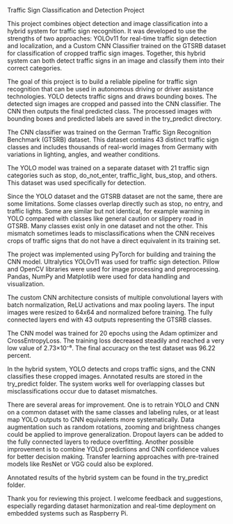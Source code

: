 Traffic Sign Classification and Detection Project

This project combines object detection and image classification into a hybrid system for traffic sign recognition. It was developed to use the strengths of two approaches: YOLOv11 for real-time traffic sign detection and localization, and a Custom CNN Classifier trained on the GTSRB dataset for classification of cropped traffic sign images. Together, this hybrid system can both detect traffic signs in an image and classify them into their correct categories.

The goal of this project is to build a reliable pipeline for traffic sign recognition that can be used in autonomous driving or driver assistance technologies. YOLO detects traffic signs and draws bounding boxes. The detected sign images are cropped and passed into the CNN classifier. The CNN then outputs the final predicted class. The processed images with bounding boxes and predicted labels are saved in the try_predict directory.

The CNN classifier was trained on the German Traffic Sign Recognition Benchmark (GTSRB) dataset. This dataset contains 43 distinct traffic sign classes and includes thousands of real-world images from Germany with variations in lighting, angles, and weather conditions.

The YOLO model was trained on a separate dataset with 21 traffic sign categories such as stop, do_not_enter, traffic_light, bus_stop, and others. This dataset was used specifically for detection.

Since the YOLO dataset and the GTSRB dataset are not the same, there are some limitations. Some classes overlap directly such as stop, no entry, and traffic lights. Some are similar but not identical, for example warning in YOLO compared with classes like general caution or slippery road in GTSRB. Many classes exist only in one dataset and not the other. This mismatch sometimes leads to misclassifications when the CNN receives crops of traffic signs that do not have a direct equivalent in its training set.

The project was implemented using PyTorch for building and training the CNN model. Ultralytics YOLOv11 was used for traffic sign detection. Pillow and OpenCV libraries were used for image processing and preprocessing. Pandas, NumPy and Matplotlib were used for data handling and visualization.

The custom CNN architecture consists of multiple convolutional layers with batch normalization, ReLU activations and max pooling layers. The input images were resized to 64x64 and normalized before training. The fully connected layers end with 43 outputs representing the GTSRB classes.

The CNN model was trained for 20 epochs using the Adam optimizer and CrossEntropyLoss. The training loss decreased steadily and reached a very low value of 2.73×10⁻⁶. The final accuracy on the test dataset was 96.22 percent.

In the hybrid system, YOLO detects and crops traffic signs, and the CNN classifies these cropped images. Annotated results are stored in the try_predict folder. The system works well for overlapping classes but misclassifications occur due to dataset mismatches.

There are several areas for improvement. One is to retrain YOLO and CNN on a common dataset with the same classes and labeling rules, or at least map YOLO outputs to CNN equivalents more systematically. Data augmentation such as random rotations, zooming and brightness changes could be applied to improve generalization. Dropout layers can be added to the fully connected layers to reduce overfitting. Another possible improvement is to combine YOLO predictions and CNN confidence values for better decision making. Transfer learning approaches with pre-trained models like ResNet or VGG could also be explored.

Annotated results of the hybrid system can be found in the try_predict folder.

Thank you for reviewing this project. I welcome feedback and suggestions, especially regarding dataset harmonization and real-time deployment on embedded systems such as Raspberry Pi.
